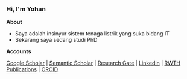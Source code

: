 ### Hi, I'm Yohan

<!--
**yohanfs/yohanfs** is a ✨ _special_ ✨ repository because its `README.md` (this file) appears on your GitHub profile.

Here are some ideas to get you started:

- 🔭 I’m currently working on ...
- 🌱 I’m currently learning ...
- 👯 I’m looking to collaborate on ...
- 🤔 I’m looking for help with ...
- 💬 Ask me about ...
- 📫 How to reach me: ...
- 😄 Pronouns: ...
- ⚡ Fun fact: ...
-->

**About**

- Saya adalah insinyur sistem tenaga listrik yang suka bidang IT
- Sekarang saya sedang studi PhD

**Accounts**

[Google Scholar](https://scholar.google.com/citations?user=zRZB_Q0AAAAJ&hl=de&oi=ao) | 
[Semantic Scholar](https://www.semanticscholar.org/author/Yohan-Fajar-Sidik/100969224) |
[Research Gate](https://www.researchgate.net/profile/Yohan-Fajar-Sidik) |
[Linkedin](https://www.linkedin.com/in/yohan-fajar-sidik-84155033/) |
[RWTH Publications](https://publications.rwth-aachen.de/search?ln=en&p=author:%22Sidik%2C%20Y.%20F.%22) | 
[ORCID](https://orcid.org/0000-0002-3826-2095)
